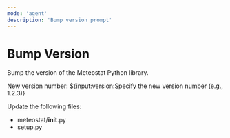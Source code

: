 ```yaml
---
mode: 'agent'
description: 'Bump version prompt'
---
```


# Bump Version

Bump the version of the Meteostat Python library.

New version number: ${input:version:Specify the new version number (e.g., 1.2.3)}

Update the following files:

- meteostat/__init__.py
- setup.py